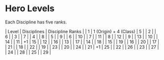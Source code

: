 # Hero Levels

Each Discipline has five ranks.

| Level | Disciplines | Discipline Ranks | 
| 1     | 1 (Origin) + 4 (Class) | 5 |
| 2     |                        | 6 |
| 3     |                        | 7 |
| 4     |                        | 8 |
| 5     |                        | 9 |
| 6     |                        | 10 |
| 7     |                        | 11 |
| 8     |                        | 12 |
| 9     |                        | 13 |
| 10    |                        | 14 |
| 11    | +1                     | 15 |
| 12    |                        | 16 |
| 13    |                        | 17 |
| 14    |                        | 18 |
| 15    |                        | 19 |
| 16    |                        | 20 |
| 17    |                        | 21 |
| 18    |                        | 22 |
| 19    |                        | 23 |
| 20    |                        | 24 |
| 21    | +1                     | 25 |
| 22    |                        | 26 |
| 23    |                        | 27 |
| 24    |                        | 28 |
| 25    |                        | 29 |
